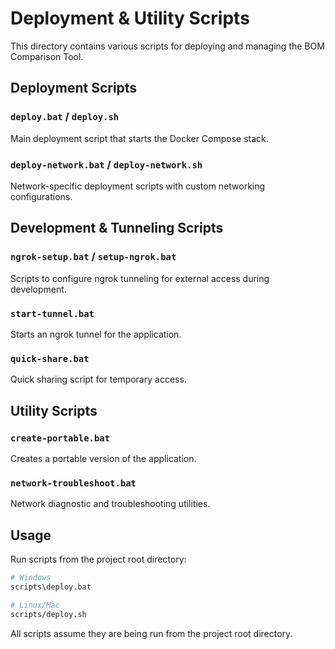 # Deployment & Utility Scripts

This directory contains various scripts for deploying and managing the BOM Comparison Tool.

## Deployment Scripts

### `deploy.bat` / `deploy.sh`
Main deployment script that starts the Docker Compose stack.

### `deploy-network.bat` / `deploy-network.sh`
Network-specific deployment scripts with custom networking configurations.

## Development & Tunneling Scripts

### `ngrok-setup.bat` / `setup-ngrok.bat`
Scripts to configure ngrok tunneling for external access during development.

### `start-tunnel.bat`
Starts an ngrok tunnel for the application.

### `quick-share.bat`
Quick sharing script for temporary access.

## Utility Scripts

### `create-portable.bat`
Creates a portable version of the application.

### `network-troubleshoot.bat`
Network diagnostic and troubleshooting utilities.

## Usage

Run scripts from the project root directory:

```bash
# Windows
scripts\deploy.bat

# Linux/Mac
scripts/deploy.sh
```

All scripts assume they are being run from the project root directory.